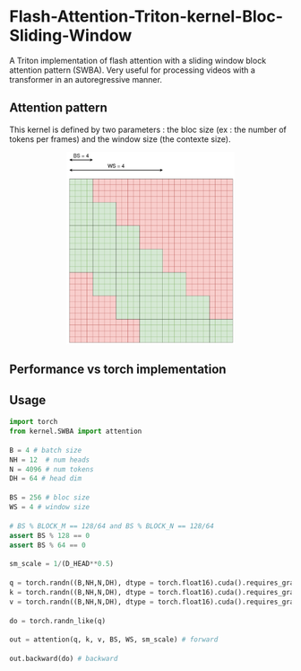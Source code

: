 # Flash-Attention-Triton-kernel-Bloc-Sliding-Window
A Triton implementation of flash attention with a sliding window block attention pattern (SWBA). Very useful for processing videos with a transformer in an autoregressive manner.


## Attention pattern

This kernel is defined by two parameters : the bloc size (ex : the number of tokens per frames) and the window size (the contexte size).


<div style="text-align: center;">
  <img src="./att_pattern.png" alt="attention pattern" width="300">
</div>


## Performance vs torch implementation


## Usage

```python
import torch
from kernel.SWBA import attention

B = 4 # batch size
NH = 12  # num heads
N = 4096 # num tokens 
DH = 64 # head dim

BS = 256 # bloc size
WS = 4 # window size

# BS % BLOCK_M == 128/64 and BS % BLOCK_N == 128/64
assert BS % 128 == 0 
assert BS % 64 == 0 

sm_scale = 1/(D_HEAD**0.5)

q = torch.randn((B,NH,N,DH), dtype = torch.float16).cuda().requires_grad_()
k = torch.randn((B,NH,N,DH), dtype = torch.float16).cuda().requires_grad_()
v = torch.randn((B,NH,N,DH), dtype = torch.float16).cuda().requires_grad_()

do = torch.randn_like(q)

out = attention(q, k, v, BS, WS, sm_scale) # forward

out.backward(do) # backward
```



